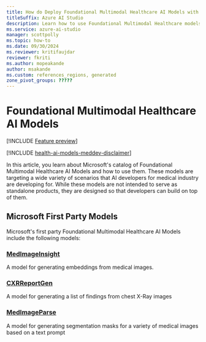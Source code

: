 ```yaml
---
title: How do Deploy Foundational Multimodal Healthcare AI Models with AI Studio
titleSuffix: Azure AI Studio
description: Learn how to use Foundational Multimodal Healthcare models with Azure AI Studio.
ms.service: azure-ai-studio
manager: scottpolly
ms.topic: how-to
ms.date: 09/30/2024
ms.reviewer: kritifaujdar
reviewer: fkriti
ms.author: mopeakande
author: msakande
ms.custom: references_regions, generated
zone_pivot_groups: ?????
---
```


# Foundational Multimodal Healthcare AI Models

[!INCLUDE [Feature preview](~/reusable-content/ce-skilling/azure/includes/ai-studio/includes/feature-preview.md)]

[!INCLUDE [health-ai-models-meddev-disclaimer](../../includes/health-ai-models-meddev-disclaimer.md)]

In this article, you learn about Microsoft's catalog of Foundational Multimodal Healthcare AI Models and how to use them. These models are targeting a wide variety of scenarios that AI developers for medical industry are developing for. While these models are not intended to serve as standalone products, they are designed so that developers can build on top of them. 

## Microsoft First Party Models

Microsoft's first party Foundational Multimodal Healthcare AI Models include the following models:

### [MedImageInsight](deploy-medimageinsight.md/)
A model for generating embeddings from medical images. 

### [CXRReportGen](./deploy-cxrreportgen.md)
A model for generating a list of findings from chest X-Ray images

### [MedImageParse](./deploy-medimageparse.md)
A model for generating segmentation masks for a variety of medical images based on a text prompt